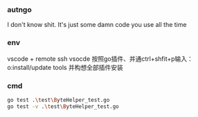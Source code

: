 ### autngo
I don't know shit. It's just some damn code you use all the time


### env
vscode + remote ssh
vsocde 按照go插件、并通ctrl+shfit+p输入：o:install/update tools 并构想全部插件安装

### cmd

```bash
go test .\test\ByteHelper_test.go
go test -v .\test\ByteHelper_test.go
```